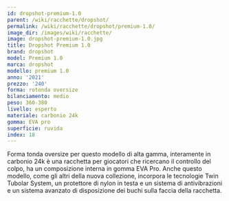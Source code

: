 ```yaml
---
id: dropshot-premium-1.0
parent: /wiki/racchette/dropshot/
permalink: /wiki/racchette/dropshot/premium-1.0/
image_dir: /images/wiki/racchette/
image: dropshot-premium-1.0.jpg
title: Dropshot Premium 1.0
brand: dropshot
model: Premium 1.0
marca: dropshot
modello: premium 1.0
anno: '2021'
prezzo: '240'
forma: rotonda oversize
bilanciamento: medio
peso: 360-380
livello: esperto
materiale: carbonio 24k
gomma: EVA pro
superficie: ruvida
index: 18
---
```

Forma tonda oversize per questo modello di alta gamma, interamente in carbonio 24k è una racchetta per giocatori che ricercano il controllo del colpo, ha un composizione interna in gomma EVA Pro. Anche questo modello, come gli altri della nuova collezione, incorpora le tecnologie Twin Tubolar System, un protettore di nylon in testa e un sistema di antivibrazioni e un sistema avanzato di disposizione dei buchi sulla faccia della racchetta.